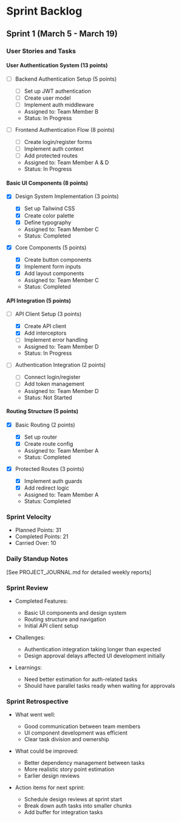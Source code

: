 # Sprint Backlog

## Sprint 1 (March 5 - March 19)

### User Stories and Tasks

#### User Authentication System (13 points)
- [ ] Backend Authentication Setup (5 points)
  - [ ] Set up JWT authentication
  - [ ] Create user model
  - [ ] Implement auth middleware
  - Assigned to: Team Member B
  - Status: In Progress

- [ ] Frontend Authentication Flow (8 points)
  - [ ] Create login/register forms
  - [ ] Implement auth context
  - [ ] Add protected routes
  - Assigned to: Team Member A & D
  - Status: In Progress

#### Basic UI Components (8 points)
- [x] Design System Implementation (3 points)
  - [x] Set up Tailwind CSS
  - [x] Create color palette
  - [x] Define typography
  - Assigned to: Team Member C
  - Status: Completed

- [x] Core Components (5 points)
  - [x] Create button components
  - [x] Implement form inputs
  - [x] Add layout components
  - Assigned to: Team Member C
  - Status: Completed

#### API Integration (5 points)
- [ ] API Client Setup (3 points)
  - [x] Create API client
  - [x] Add interceptors
  - [ ] Implement error handling
  - Assigned to: Team Member D
  - Status: In Progress

- [ ] Authentication Integration (2 points)
  - [ ] Connect login/register
  - [ ] Add token management
  - Assigned to: Team Member D
  - Status: Not Started

#### Routing Structure (5 points)
- [x] Basic Routing (2 points)
  - [x] Set up router
  - [x] Create route config
  - Assigned to: Team Member A
  - Status: Completed

- [x] Protected Routes (3 points)
  - [x] Implement auth guards
  - [x] Add redirect logic
  - Assigned to: Team Member A
  - Status: Completed

### Sprint Velocity
- Planned Points: 31
- Completed Points: 21
- Carried Over: 10

### Daily Standup Notes
[See PROJECT_JOURNAL.md for detailed weekly reports]

### Sprint Review
- Completed Features:
  - Basic UI components and design system
  - Routing structure and navigation
  - Initial API client setup

- Challenges:
  - Authentication integration taking longer than expected
  - Design approval delays affected UI development initially

- Learnings:
  - Need better estimation for auth-related tasks
  - Should have parallel tasks ready when waiting for approvals

### Sprint Retrospective
- What went well:
  - Good communication between team members
  - UI component development was efficient
  - Clear task division and ownership

- What could be improved:
  - Better dependency management between tasks
  - More realistic story point estimation
  - Earlier design reviews

- Action items for next sprint:
  - Schedule design reviews at sprint start
  - Break down auth tasks into smaller chunks
  - Add buffer for integration tasks
